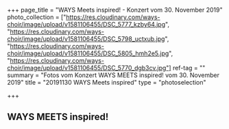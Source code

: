 +++
page_title = "WAYS Meets inspired! - Konzert vom 30. November 2019"
photo_collection = ["https://res.cloudinary.com/ways-choir/image/upload/v1581106455/DSC_5777_kzby64.jpg", "https://res.cloudinary.com/ways-choir/image/upload/v1581106455/DSC_5798_uctxub.jpg", "https://res.cloudinary.com/ways-choir/image/upload/v1581106455/DSC_5805_hmh2e5.jpg", "https://res.cloudinary.com/ways-choir/image/upload/v1581106455/DSC_5770_dgb3cv.jpg"]
ref-tag = ""
summary = "Fotos vom Konzert WAYS MEETS inspired! vom 30. November 2019"
title = "20191130 WAYS Meets inspired"
type = "photoselection"

+++
## WAYS MEETS inspired!